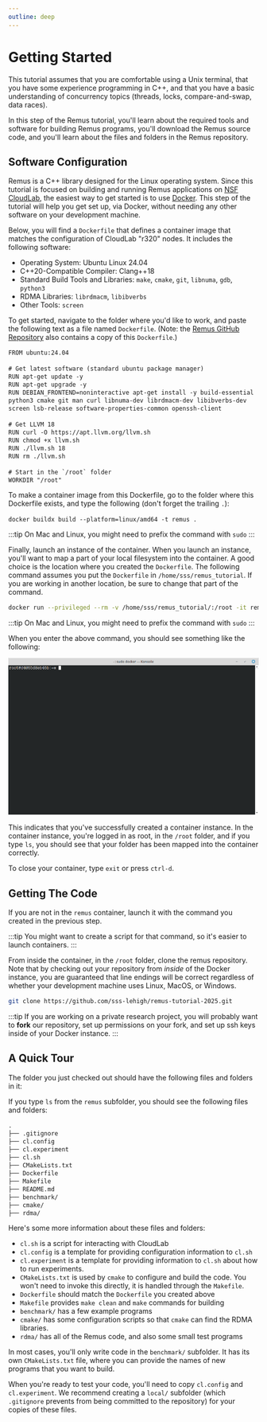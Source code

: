 ```yaml
---
outline: deep
---
```


# Getting Started

This tutorial assumes that you are comfortable using a Unix terminal, that you
have some experience programming in C++, and that you have a basic understanding
of concurrency topics (threads, locks, compare-and-swap, data races).

In this step of the Remus tutorial, you'll learn about the required tools and
software for building Remus programs, you'll download the Remus source code, and
you'll learn about the files and folders in the Remus repository.

## Software Configuration

Remus is a C++ library designed for the Linux operating system.  Since this
tutorial is focused on building and running Remus applications on [NSF
CloudLab](https://www.cloudlab.us/), the easiest way to get started is to use
[Docker](https://www.docker.com/).  This step of the tutorial will help you get
set up, via Docker, without needing any other software on your development
machine.

Below, you will find a `Dockerfile` that defines a container image that matches
the configuration of CloudLab "r320" nodes.  It includes the following software:

- Operating System: Ubuntu Linux 24.04
- C++20-Compatible Compiler: Clang++18
- Standard Build Tools and Libraries: `make`, `cmake`, `git`, `libnuma`,
  `gdb`, `python3`
- RDMA Libraries: `librdmacm`, `libibverbs`
- Other Tools: `screen`

To get started, navigate to the folder where you'd like to work, and paste the
following text as a file named `Dockerfile`.  (Note: the [Remus GitHub
Repository](https://github.com/sss-lehigh/remus-tutorial-2025) also contains a
copy of this `Dockerfile`.)

```docker
FROM ubuntu:24.04

# Get latest software (standard ubuntu package manager)
RUN apt-get update -y
RUN apt-get upgrade -y
RUN DEBIAN_FRONTEND=noninteractive apt-get install -y build-essential python3 cmake git man curl libnuma-dev librdmacm-dev libibverbs-dev screen lsb-release software-properties-common openssh-client

# Get LLVM 18
RUN curl -O https://apt.llvm.org/llvm.sh
RUN chmod +x llvm.sh
RUN ./llvm.sh 18
RUN rm ./llvm.sh

# Start in the `/root` folder
WORKDIR "/root"
```

To make a container image from this Dockerfile, go to the folder where this Dockerfile
exists, and type the following (don't forget the trailing `.`):

`docker buildx build --platform=linux/amd64 -t remus .`

:::tip
On Mac and Linux, you might need to prefix the command with `sudo`
:::

Finally, launch an instance of the container.  When you launch an instance,
you'll want to map a part of your local filesystem into the container. A good
choice is the location where you created the `Dockerfile`.  The following
command assumes you put the `Dockerfile` in `/home/sss/remus_tutorial`.  If you
are working in another location, be sure to change that part of the command.

```bash
docker run --privileged --rm -v /home/sss/remus_tutorial/:/root -it remus
```

:::tip
On Mac and Linux, you might need to prefix the command with `sudo`
:::

When you enter the above command, you should see something like the following:

![Screenshot](docker_screenshot.png)

This indicates that you've successfully created a container instance.  In the
container instance, you're logged in as root, in the `/root` folder, and if you
type `ls`, you should see that your folder has been mapped into the container
correctly.

To close your container, type `exit` or press `ctrl-d`.

## Getting The Code

If you are not in the `remus` container, launch it with the command you created
in the previous step.

:::tip
You might want to create a script for that command, so it's easier to launch
containers.
:::

From inside the container, in the `/root` folder, clone the remus repository.
Note that by checking out your repository from *inside* of the Docker instance,
you are guaranteed that line endings will be correct regardless of whether your
development machine uses Linux, MacOS, or Windows.

```bash
git clone https://github.com/sss-lehigh/remus-tutorial-2025.git
```

:::tip
If you are working on a private research project, you will probably want to
**fork** our repository, set up permissions on your fork, and set up ssh keys
inside of your Docker instance.
:::

## A Quick Tour

The folder you just checked out should have the following files and folders
in it:

If you type `ls` from the `remus` subfolder, you should see the following files
and folders:

```text
.
├── .gitignore
├── cl.config
├── cl.experiment
├── cl.sh
├── CMakeLists.txt
├── Dockerfile
├── Makefile
├── README.md
├── benchmark/
├── cmake/
├── rdma/
```

Here's some more information about these files and folders:

- `cl.sh` is a script for interacting with CloudLab
- `cl.config` is a template for providing configuration information to `cl.sh`
- `cl.experiment` is a template for providing information to `cl.sh` about how
  to run experiments.
- `CMakeLists.txt` is used by `cmake` to configure and build the code.  You
  won't need to invoke this directly, it is handled through the `Makefile`.
- `Dockerfile` should match the `Dockerfile` you created above
- `Makefile` provides `make clean` and `make` commands for building
- `benchmark/` has a few example programs
- `cmake/` has some configuration scripts so that `cmake` can find the RDMA
  libraries.
- `rdma/` has all of the Remus code, and also some small test programs

In most cases, you'll only write code in the `benchmark/` subfolder.  It has its
own `CMakeLists.txt` file, where you can provide the names of new programs that
you want to build.

When you're ready to test your code, you'll need to copy `cl.config` and
`cl.experiment`.  We recommend creating a `local/` subfolder (which `.gitignore`
prevents from being committed to the repository) for your copies of these files.
